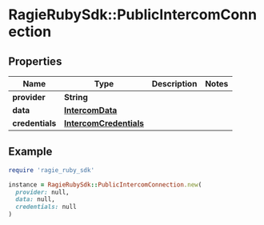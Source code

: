 # RagieRubySdk::PublicIntercomConnection

## Properties

| Name | Type | Description | Notes |
| ---- | ---- | ----------- | ----- |
| **provider** | **String** |  |  |
| **data** | [**IntercomData**](IntercomData.md) |  |  |
| **credentials** | [**IntercomCredentials**](IntercomCredentials.md) |  |  |

## Example

```ruby
require 'ragie_ruby_sdk'

instance = RagieRubySdk::PublicIntercomConnection.new(
  provider: null,
  data: null,
  credentials: null
)
```


